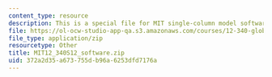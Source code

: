 ```yaml
---
content_type: resource
description: This is a special file for MIT single-column model software.
file: https://ol-ocw-studio-app-qa.s3.amazonaws.com/courses/12-340-global-warming-science-spring-2012/372a2d35a673755db96a6253dfd7176a_MIT12_340S12_software.zip
file_type: application/zip
resourcetype: Other
title: MIT12_340S12_software.zip
uid: 372a2d35-a673-755d-b96a-6253dfd7176a
---
```

